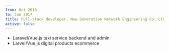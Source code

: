 ```yaml
---
from: Oct 2016
to: Jun 2017
title: Full-stack developer, New Generation Network Engineering Co. Ltd., Tehran, Iran
active: false
---
```


* Laravel/Vue.js taxi service backend and admin
* Larvel/Vue.js digital products ecommerce
